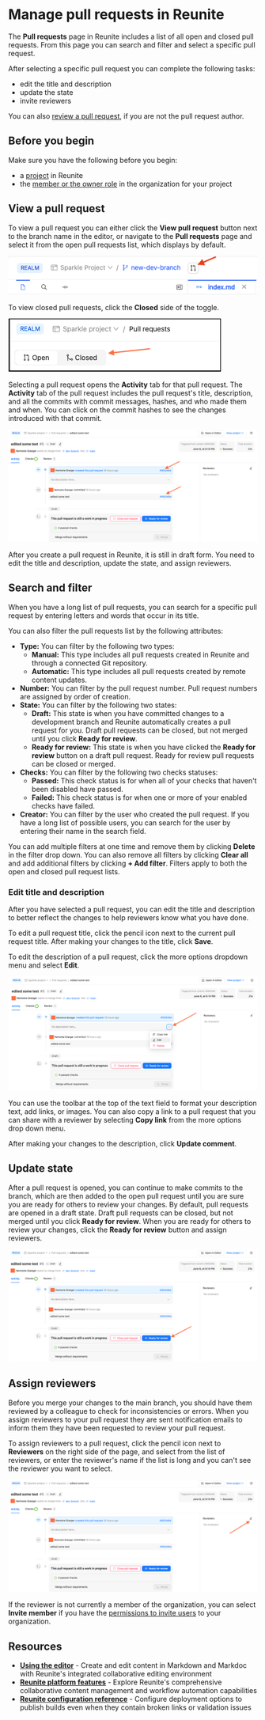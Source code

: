 # Manage pull requests in Reunite

The **Pull requests** page in Reunite includes a list of all open and closed pull requests.
From this page you can search and filter and select a specific pull request.

After selecting a specific pull request you can complete the following tasks:

- edit the title and description
- update the state
- invite reviewers

You can also [review a pull request](./review-pull-request.md), if you are not the pull request author.

## Before you begin

Make sure you have the following before you begin:

- a [project](../projects.md) in Reunite
- the [member or the owner role](../../../access/roles.md#organization-roles) in the organization for your project

## View a pull request

To view a pull request you can either click the **View pull request** button next to the branch name in the editor, or navigate to the **Pull requests** page and select it from the open pull requests list, which displays by default.

![Screenshot of Reunite with arrow pointing to View pull request button](../../../get-started/images/view-pull-request.png)

To view closed pull requests, click the **Closed** side of the toggle.

![Screenshot of Reunite with arrow pointing to Closed toggle](../../images/closed-toggle.png)

Selecting a pull request opens the **Activity** tab for that pull request.
The **Activity** tab of the pull request includes the pull request's title, description, and all the commits with commit messages, hashes, and who made them and when.
You can click on the commit hashes to see the changes introduced with that commit.

![Screenshot of pull request in Reunite with arrows pointing to commit hash links](../../images/commit-hashes.png)

After you create a pull request in Reunite, it is still in draft form.
You need to edit the title and description, update the state, and assign reviewers.

## Search and filter

When you have a long list of pull requests, you can search for a specific pull request by entering letters and words that occur in its title.

You can also filter the pull requests list by the following attributes:

- **Type:** You can filter by the following two types:
  - **Manual:** This type includes all pull requests created in Reunite and through a connected Git repository.
  - **Automatic:** This type includes all pull requests created by remote content updates.
- **Number:** You can filter by the pull request number.
  Pull request numbers are assigned by order of creation.
- **State:** You can filter by the following two states:
  - **Draft:** This state is when you have committed changes to a development branch and Reunite automatically creates a pull request for you.
    Draft pull requests can be closed, but not merged until you click **Ready for review**.
  - **Ready for review:** This state is when you have clicked the **Ready for review** button on a draft pull request.
    Ready for review pull requests can be closed or merged.
- **Checks:** You can filter by the following two checks statuses:
  - **Passed:** This check status is for when all of your checks that haven't been disabled have passed.
  - **Failed:** This check status is for when one or more of your enabled checks have failed.
- **Creator:** You can filter by the user who created the pull request.
  If you have a long list of possible users, you can search for the user by entering their name in the search field.

You can add multiple filters at one time and remove them by clicking **Delete** in the filter drop down.
You can also remove all filters by clicking **Clear all** and add additional filters by clicking **+ Add filter**.
Filters apply to both the open and closed pull request lists.

### Edit title and description

After you have selected a pull request, you can edit the title and description to better reflect the changes to help reviewers know what you have done.

To edit a pull request title, click the pencil icon next to the current pull request title.
After making your changes to the title, click **Save**.

To edit the description of a pull request, click the more options dropdown menu and select **Edit**.

![Screenshot of pull request in Reunite with an arrow pointing to the more options dropdown icon](../../images/edit-description.png)

You can use the toolbar at the top of the text field to format your description text, add links, or images.
You can also copy a link to a pull request that you can share with a reviewer by selecting **Copy link** from the more options drop down menu.

After making your changes to the description, click **Update comment**.

## Update state

After a pull request is opened, you can continue to make commits to the branch, which are then added to the open pull request until you are sure you are ready for others to review your changes.
By default, pull requests are opened in a draft state.
Draft pull requests can be closed, but not merged until you click **Ready for review**.
When you are ready for others to review your changes, click the **Ready for review** button and assign reviewers.

![Screenshot of pull request in Reunite with an arrow pointing to the Ready for review button](../../images/ready-for-review.png)

## Assign reviewers

Before you merge your changes to the main branch, you should have them reviewed by a colleague to check for inconsistencies or errors.
When you assign reviewers to your pull request they are sent notification emails to inform them they have been requested to review your pull request.

To assign reviewers to a pull request, click the pencil icon next to **Reviewers** on the right side of the page, and select from the list of reviewers, or enter the reviewer's name if the list is long and you can't see the reviewer you want to select.

![Screenshot of pull request in Reunite with arrow pointing to the pencil icon next to Reviewers](../../images/assign-reviewers.png)

If the reviewer is not currently a member of the organization, you can select **Invite member** if you have the [permissions to invite users](../../../access/roles.md#organization-roles) to your organization.

## Resources

- **[Using the editor](../use-editor.md)** - Create and edit content in Markdown and Markdoc with Reunite's integrated collaborative editing environment
- **[Reunite platform features](../../reunite.md)** - Explore Reunite's comprehensive collaborative content management and workflow automation capabilities
- **[Reunite configuration reference](../../../config/reunite.md)** - Configure deployment options to publish builds even when they contain broken links or validation issues
